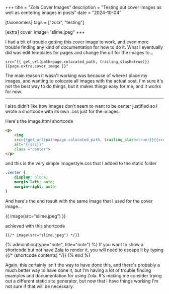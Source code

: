+++
title = "Zola Cover Images"
description = "Testing out cover images as well as centering images in posts"
date = "2024-10-04"

[taxonomies] 
tags = ["zola", "testing"]

[extra]
cover_image="slime.jpeg"
+++

I had a bit of trouble getting this cover image to work, and even more trouble finding any kind of documentation for how to do it.  What I eventually did was edit templates for pages and change the url for the images to...

```text
src="{{ get_url(path=page.colocated_path, trailing_slash=true)}}{{page.extra.cover_image }}"
```

The main reason it wasn't working was because of where I place my images, and wanting to colocate all images with the actual post.  I'm sure it's not the best way to do things, but it makes things easy for me, and it works for now.

---

I also didn't like how images don't seem to want to be center justified so I wrote a shortcode with its own .css just for the images.  

Here's the image.html shortcode

```html
<p>
    <img
    src={{get_url(path=page.colocated_path, trailing_slash=true)}}{{src}}
    alt="{{src}}"
    class ="center">
</p>
```

and this is the very simple imagestyle.css that I added to the static folder

```css
.center {
    display: block;
    margin-left: auto;
    margin-right: auto;
}
```

And here's the end result with the same image that I used for the cover image...

{{ image(src="slime.jpeg") }}

achieved with this shortcode

```text
{{/* image(src="slime.jpeg") */}}
```

{% admonition(type="note", title="note") %}
If you want to show a shortcode but not have Zola to render it, you will need to escape it by typing {{/* (shortcode contents) */}} 
{% end %}

Again, this certainly isn't the way to have done this, and there's probably a much better way to have done it, but I'm having a lot of trouble finding examples and documentation for using Zola.  It's making me consider trying out a different static site generator, but now that I have things working I'm not sure if that will be necessary.

